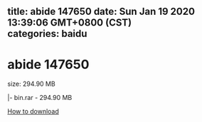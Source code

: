 
title: abide 147650
date: Sun Jan 19 2020 13:39:06 GMT+0800 (CST)    
categories: baidu
---

# abide 147650
size: 294.90 MB
 
 
|- bin.rar - 294.90 MB

[How to download](https://bpcam.bemobtrk.com/go/2ceec3aa-1ca2-46d6-b9ff-aaa5c184517c?jno=228)
